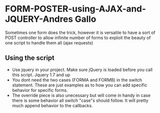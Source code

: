 FORM-POSTER-using-AJAX-and-JQUERY-Andres Gallo
=================================

Sometimes one form does the trick, however it is versatile to have a sort of POST controller to allow infinite number of forms to exploit the beauty of one script to handle them all (ajax requests)

Using the script
---------------

* Use jquery in your project. Make sure jQuery is loaded before you call this script.  Jquery 1.7 and up 
* You dont need the two cases (FORMA and FORMB) in the switch statement. These are just examples as to how you can add specific behavior for specific forms.
* The override piece is also unecessary but will come in handy in case there is some behavior all switch "case"s should follow. It will pretty much append behavior to the callbacks.